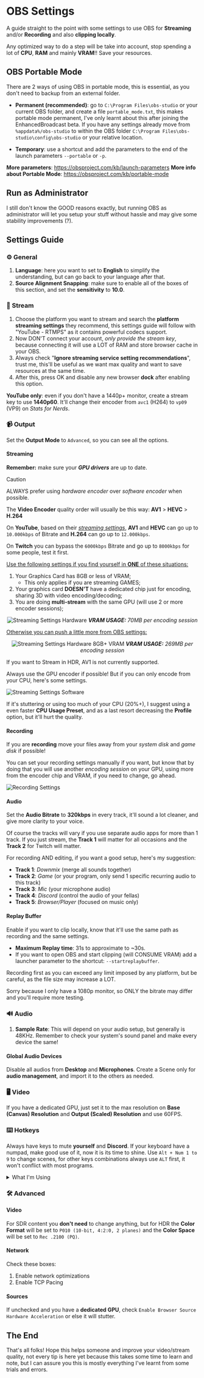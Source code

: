 # OBS Settings

A guide straight to the point with some settings to use OBS for **Streaming** and/or **Recording** and also **clipping locally**.

Any optimized way to do a step will be take into account, stop spending a lot of **CPU**, **RAM** and mainly **VRAM**!! Save your resources.

## OBS Portable Mode

There are 2 ways of using OBS in portable mode, this is essential, as you don't need to backup from an external folder.

- **Permanent (recommended)**: go to `C:\Program Files\obs-studio` or your current OBS folder, and create a file `portable_mode.txt`, this makes portable mode permanent, I've only learnt about this after joining the EnhancedBroadcast beta. If you have any settings already move from `%appdata%/obs-studio` to within the OBS folder `C:\Program Files\obs-studio\config\obs-studio` or your relative location.

- **Temporary**: use a shortcut and add the parameters to the end of the launch parameters `--portable` or `-p`.

**More parameters**: <https://obsproject.com/kb/launch-parameters>
**More info about Portable Mode**: <https://obsproject.com/kb/portable-mode>

## Run as Administrator

I still don't know the GOOD reasons exactly, but running OBS as administrator will let you setup your stuff without hassle and may give some stability improvements (?).

## Settings Guide

### ⚙️ General

1. **Language**: here you want to set to **English** to simplify the understanding, but can go back to your language after that.
2. **Source Alignment Snapping**: make sure to enable all of the boxes of this section, and set the **sensitivity** to **10.0**.

### 📡 Stream

1. Choose the platform you want to stream and search the **platform streaming settings** they recommend, this settings guide will follow with "YouTube - RTMPS" as it contains powerful codecs support.
2. Now DON'T connect your account, _only provide the stream key_, because connecting it will use a LOT of RAM and store browser cache in your OBS.
3. Always check "**Ignore streaming service setting recommendations**", trust me, this'll be useful as we want max quality and want to save resources at the same time.
4. After this, press OK and disable any new browser **dock** after enabling this option.

**YouTube only**: even if you don't have a 1440p+ monitor, create a stream key to use **1440p60**. It'll change their encoder from `avc1` (H264) to `vp09` (VP9) on _Stats for Nerds_.

### 📹 Output

Set the **Output Mode** to `Advanced`, so you can see all the options.

#### Streaming

**Remember:** make sure your **_GPU drivers_** are up to date.

> [!CAUTION]
> ALWAYS prefer using _hardware encoder_ over _software encoder_ when possible.

The **Video Encoder** quality order will usually be this way: **AV1** > **HEVC** > **H.264**

On **YouTube**, based on their _[streaming settings](https://support.google.com/youtube/answer/2853702)_, **AV1** and **HEVC** can go up to `10.000kbps` of Bitrate and **H.264** can go up to `12.000kbps`.

On **Twitch** you can bypass the `6000kbps` Bitrate and go up to `8000kbps` for some people, test it first.

<ins>Use the following settings if you find yourself in **ONE** of these situations:</ins>

1. Your Graphics Card has 8GB or less of VRAM;
   - This only applies if you are streaming GAMES;
2. Your graphics card **DOESN'T** have a dedicated chip just for encoding, sharing 3D with video encoding/decoding;
3. You are doing **multi-stream** with the same GPU (will use 2 or more encoder sessions);

<div align="center">

![Streaming Settings Hardware](./assets/obs64-av1.png)
**_VRAM USAGE:_** _70MB per encoding session_

</div>

<ins>Otherwise you can push a little more from OBS settings:</ins>

<div align="center">

![Streaming Settings Hardware 8GB+ VRAM](./assets/obs64-av1-above-8gb.png)
**_VRAM USAGE:_** _269MB per encoding session_

</div>

If you want to Stream in HDR, AV1 is not currently supported.

Always use the GPU encoder if possible! But if you can only encode from your CPU, here's some settings.

![Streaming Settings Software](./assets/obs64-software-x264.png)

If it's stuttering or using too much of your CPU (20%+), I suggest using a even faster **CPU Usage Preset**, and as a last resort decreasing the **Profile** option, but it'll hurt the quality.

#### Recording

If you are **recording** move your files away from your _system disk_ and _game disk_ if possible!

You can set your recording settings manually if you want, but know that by doing that you will use another _encoding session_ on your GPU, using more from the encoder chip and VRAM, if you need to change, go ahead.

![Recording Settings](./assets/obs64-record.png)

#### Audio

Set the **Audio Bitrate** to **320kbps** in every track, it'll sound a lot cleaner, and give more clarity to your voice.

Of course the tracks will vary if you use separate audio apps for more than 1 track. If you just stream, the **Track 1** will matter for all occasions and the **Track 2** for Twitch will matter.

For recording AND editing, if you want a good setup, here's my suggestion:

- **Track 1**: _Downmix_ (merge all sounds together)
- **Track 2**: _Game_ (or your program, only send 1 specific recurring audio to this track)
- **Track 3**: _Mic_ (your microphone audio)
- **Track 4**: _Discord_ (control the audio of your fellas)
- **Track 5**: _Browser/Player_ (focused on music only)

#### Replay Buffer

Enable if you want to clip locally, know that it'll use the same path as recording and the same settings.

- **Maximum Replay time**: 31s to approximate to ~30s.
- If you want to open OBS and start clipping (will CONSUME VRAM) add a launcher parameter to the shortcut: `--startreplaybuffer`.

Recording first as you can exceed any limit imposed by any platform, but be careful, as the file size may increase a LOT.

Sorry because I only have a 1080p monitor, so ONLY the bitrate may differ and you'll require more testing.

### 🔊 Audio

1. **Sample Rate**: This will depend on your audio setup, but generally is 48KHz. Remember to check your system's sound panel and make every device the same!

#### Global Audio Devices

Disable all audios from **Desktop** and **Microphones**. Create a Scene only for **audio management**, and import it to the others as needed.

### 🖥️ Video

If you have a dedicated GPU, just set it to the max resolution on **Base (Canvas) Resolution** and **Output (Scaled) Resolution** and use 60FPS.

### ⌨️ Hotkeys

Always have keys to mute **yourself** and **Discord**. If your keyboard have a numpad, make good use of it, now it is its time to shine. Use `Alt + Num 1 to 9` to change scenes, for other keys combinations always use `ALT` first, it won't conflict with most programs.

<details>
<summary>What I'm Using</summary>

|       Section        |                   Name | Hotkey          |
| :------------------: | ---------------------: | :-------------- |
|    **(General)**     |      Stop Streaming \* | Alt + End       |
|                      |     Start Recording \* | Alt + Page Down |
|                      |      Stop Recording \* | Alt + Page Down |
|                      |     Pause Recording \* | Alt + ]         |
|                      |   Unpause Recording \* | Alt + ]         |
|                      | Start Replay Buffer \* | Alt + /         |
|                      | Start Replay Buffer \* | Alt + /         |
|                      |   Screenshot Output \* | Alt + F12       |
|  **Replay Buffer**   |         Save Replay \* | Alt + .         |
|                      |         Save Replay \* | Alt + C         |
|     **Scene 1**      |        Switch to scene | Alt + Num 1     |
|     **Scene 2**      |        Switch to scene | Alt + Num 2     |
|     **Scene 3**      |        Switch to scene | Alt + Num 3     |
|     **Scene 4**      |        Switch to scene | Alt + Num 4     |
| **Stream Starting**  |        Switch to scene | Alt + Num 8     |
|  **Stream Ending**   |        Switch to scene | Alt + Num 9     |
|   **A - Discord**    |                Mute \* | Alt + Num ,     |
|                      |              Unmute \* | Alt + Num ,     |
|     **A - Mic**      |                Mute \* | Alt + Num 0     |
|                      |              Unmute \* | Alt + Num 0     |
| **G - Game Capture** |                Mute \* | Alt + M         |
|                      |              Unmute \* | Alt + M         |

</details>

### 🛠️ Advanced

#### Video

For SDR content you **don't need** to change anything, but for HDR the **Color Format** will be set to `P010 (10-bit, 4:2:0, 2 planes)` and the **Color Space** will be set to `Rec .2100 (PQ)`.

#### Network

Check these boxes:

1. Enable network optimizations
2. Enable TCP Pacing

#### Sources

If unchecked and you have a **dedicated GPU**, check `Enable Browser Source Hardware Acceleration` or else it will stutter.

## The End

That's all folks! Hope this helps someone and improve your video/stream quality, not every tip is here yet because this takes some time to learn and note, but I can assure you this is mostly everything I've learnt from some trials and errors.
